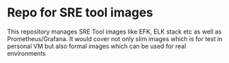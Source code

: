# Repo for SRE tool images
This repository manages SRE Tool images like EFK, ELK stack etc as well as Prometheus/Grafana.
It would cover not only slim images which is for test in personal VM but also formal images which can be used for real environments
